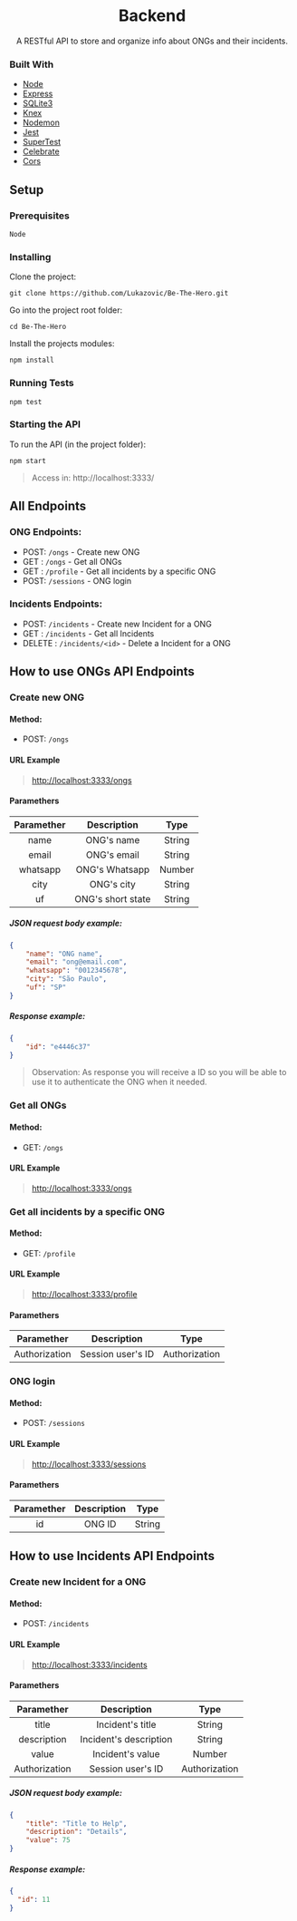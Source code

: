 
<h1 align="center">Backend</h1>
<p align="center">A RESTful API to store and organize info about ONGs and their incidents.</p>

### Built With

- [Node](https://nodejs.org/en/)
- [Express](https://expressjs.com/)
- [SQLite3](https://www.npmjs.com/package/sqlite3)
- [Knex](http://knexjs.org/)
- [Nodemon](https://nodemon.io/)
- [Jest](https://jestjs.io/)
- [SuperTest](https://www.npmjs.com/package/supertest)
- [Celebrate](https://www.npmjs.com/package/celebrate)
- [Cors](https://www.npmjs.com/package/cors)

## Setup

### Prerequisites

```
Node
```

### Installing

Clone the project:
```
git clone https://github.com/Lukazovic/Be-The-Hero.git
```

Go into the project root folder:
```
cd Be-The-Hero
```

Install the projects modules:
```
npm install
```

### Running Tests
```
npm test
```

### Starting the API

To run the API (in the project folder):
```
npm start
```

> Access in: http://localhost:3333/

## All Endpoints

### ONG Endpoints:

- POST: `/ongs` - Create new ONG
- GET : `/ongs` - Get all ONGs
- GET : `/profile` - Get all incidents by a specific ONG
- POST: `/sessions` - ONG login

### Incidents Endpoints:

- POST: `/incidents` - Create new Incident for a ONG
- GET : `/incidents` - Get all Incidents
- DELETE : `/incidents/<id>` - Delete a Incident for a ONG

## How to use ONGs API Endpoints

### Create new ONG

#### Method:

- POST: `/ongs`

#### URL Example

> [http://localhost:3333/ongs](http://localhost:3333/ongs)

#### Paramethers

|   Paramether   |       Description    |     Type     |
| :------------: | :------------------: | :----------: |
|      name      |   ONG's name         |    String    |
|      email     |   ONG's email        |    String    |
|    whatsapp    |   ONG's Whatsapp     |    Number    |
|      city      |   ONG's city         |    String    |
|       uf       |   ONG's short state  |    String    |

##### JSON request body example:

```json
{
	"name": "ONG name",
	"email": "ong@email.com",
	"whatsapp": "0012345678",
	"city": "São Paulo",
	"uf": "SP"
}
```

##### Response example:

```json
{
    "id": "e4446c37"
}
```

> Observation: As response you will receive a ID so you will be able to use it to authenticate the ONG when it needed.

### Get all ONGs

#### Method:

- GET: `/ongs`

#### URL Example

> [http://localhost:3333/ongs](http://localhost:3333/ongs)

### Get all incidents by a specific ONG

#### Method:

- GET: `/profile`

#### URL Example

> [http://localhost:3333/profile](http://localhost:3333/profile)

#### Paramethers

|   Paramether   |       Description    |     Type      |
| :------------: | :------------------: | :-----------: |
|  Authorization |   Session user's ID  | Authorization |

### ONG login

#### Method:

- POST: `/sessions`

#### URL Example

> [http://localhost:3333/sessions](http://localhost:3333/sessions)

#### Paramethers

|   Paramether   |       Description    |     Type     |
| :------------: | :------------------: | :----------: |
|       id       |         ONG ID       |     String   |

## How to use Incidents API Endpoints

### Create new Incident for a ONG

#### Method:

- POST: `/incidents`

#### URL Example

> [http://localhost:3333/incidents](http://localhost:3333/incidents)

#### Paramethers

|   Paramether  |        Description       |     Type      |
| :-----------: | :----------------------: | :-----------: |
|     title     |     Incident's title     |    String     |
|  description  |  Incident's description  |    String     |
|     value     |     Incident's value     |    Number     |
| Authorization |     Session user's ID    | Authorization |

##### JSON request body example:

```json
{
	"title": "Title to Help",
	"description": "Details",
	"value": 75
}
```

##### Response example:

```json
{
  "id": 11
}
```
